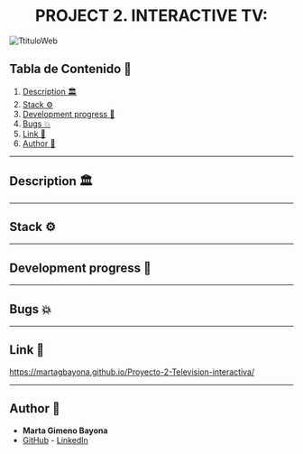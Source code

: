<h1 align="center"> PROJECT 2. INTERACTIVE TV: </h1>


<image src="./img/home.png" alt="TtituloWeb">

## Tabla de Contenido :file_folder:

1. [Description :classical_building:](#description-classical_building)
2. [Stack :gear:](#stack-gear) 
3. [Development progress :open_book:](#development-progress-open_book) 
4. [Bugs :boom:](#bugs-boom) 
5. [Link :dart:](#link-dart) 
6. [Author :wave:](#author-wave) 


***
## Description :classical_building:

***

## Stack :gear:

***

## Development progress :open_book:

***

## Bugs :boom:

***

## Link :dart:

https://martagbayona.github.io/Proyecto-2-Television-interactiva/

***
## Author :wave:

- **Marta Gimeno Bayona**
- [GitHub](https://github.com/MartaGBayona) - [LinkedIn](https://www.linkedin.com/in/martagbayona/)